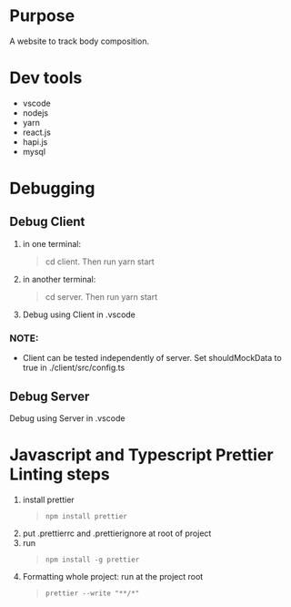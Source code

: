 # Purpose

A website to track body composition.

# Dev tools
- vscode
- nodejs
- yarn
- react.js
- hapi.js
- mysql

# Debugging

## Debug Client

1. in one terminal:
   > cd client. Then run yarn start
2. in another terminal:
   > cd server. Then run yarn start
3. Debug using Client in .vscode

### NOTE:
- Client can be tested independently of server. Set shouldMockData to true in ./client/src/config.ts

## Debug Server

Debug using Server in .vscode

# Javascript and Typescript Prettier Linting steps

1. install prettier
   > `npm install prettier`
2. put .prettierrc and .prettierignore at root of project
3. run
   > `npm install -g prettier`
4. Formatting whole project: run at the project root
   > `prettier --write "**/*"`
